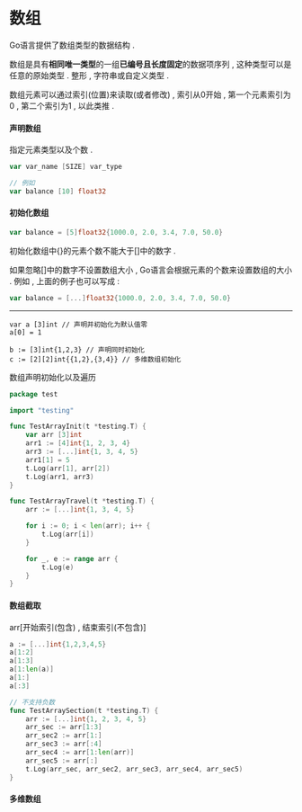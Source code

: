 # 数组

Go语言提供了数组类型的数据结构 .

数组是具有**相同唯一类型**的一组**已编号且长度固定**的数据项序列 , 这种类型可以是任意的原始类型 . 整形 , 字符串或自定义类型 .

数组元素可以通过索引\(位置\)来读取\(或者修改\) , 索引从0开始 , 第一个元素索引为0 , 第二个索引为1 , 以此类推 .

#### 声明数组

指定元素类型以及个数 .

```go
var var_name [SIZE] var_type

// 例如
var balance [10] float32
```

#### 初始化数组

```go
var balance = [5]float32{1000.0, 2.0, 3.4, 7.0, 50.0}
```

初始化数组中{}的元素个数不能大于\[\]中的数字 .

如果忽略\[\]中的数字不设置数组大小 , Go语言会根据元素的个数来设置数组的大小 . 例如 , 上面的例子也可以写成 :

```go
var balance = [...]float32{1000.0, 2.0, 3.4, 7.0, 50.0}
```

---

```
var a [3]int // 声明并初始化为默认值零
a[0] = 1

b := [3]int{1,2,3} // 声明同时初始化
c := [2][2]int{{1,2},{3,4}} // 多维数组初始化
```

数组声明初始化以及遍历

```go
package test

import "testing"

func TestArrayInit(t *testing.T) {
    var arr [3]int
    arr1 := [4]int{1, 2, 3, 4}
    arr3 := [...]int{1, 3, 4, 5}
    arr1[1] = 5
    t.Log(arr[1], arr[2])
    t.Log(arr1, arr3)
}

func TestArrayTravel(t *testing.T) {
    arr := [...]int{1, 3, 4, 5}

    for i := 0; i < len(arr); i++ {
        t.Log(arr[i])
    }

    for _, e := range arr {
        t.Log(e)
    }
}
```

#### 数组截取

arr\[开始索引\(包含\) , 结束索引\(不包含\)\]

```go
a := [...]int{1,2,3,4,5}
a[1:2]
a[1:3]
a[1:len(a)]
a[1:]
a[:3]

// 不支持负数
func TestArraySection(t *testing.T) {
    arr := [...]int{1, 2, 3, 4, 5}
    arr_sec := arr[1:3]
    arr_sec2 := arr[1:]
    arr_sec3 := arr[:4]
    arr_sec4 := arr[1:len(arr)]
    arr_sec5 := arr[:]
    t.Log(arr_sec, arr_sec2, arr_sec3, arr_sec4, arr_sec5)
}
```

#### 多维数组



